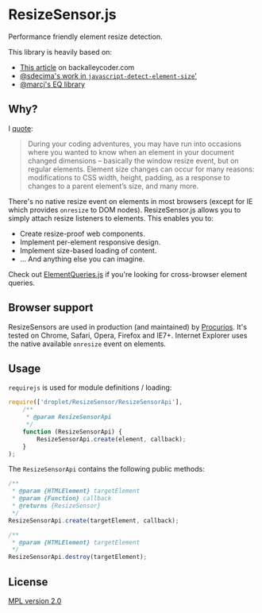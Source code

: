 ResizeSensor.js
===================

Performance friendly element resize detection.

This library is heavily based on:

- [This article](http://www.backalleycoder.com/2013/03/18/cross-browser-event-based-element-resize-detection/) on backalleycoder.com
- [@sdecima's work in `javascript-detect-element-size`'](https://github.com/sdecima/javascript-detect-element-resize)
- [@marcj's EQ library](https://github.com/marcj/css-element-queries/)

## Why?

I [quote]((http://www.backalleycoder.com/2013/03/18/cross-browser-event-based-element-resize-detection/)):

> During your coding adventures, you may have run into occasions where you wanted to know when an element in your document changed dimensions – basically the window resize event, but on regular elements. Element size changes can occur for many reasons: modifications to CSS width, height, padding, as a response to changes to a parent element’s size, and many more.

There's no native resize event on elements in most browsers (except for IE which provides `onresize` to DOM nodes). ResizeSensor.js allows you to simply attach resize listeners to elements. This enables you to:

- Create resize-proof web components.
- Implement per-element responsive design.
- Implement size-based loading of content.
- ... And anything else you can imagine.

Check out [ElementQueries.js](https://github.com/procurios/ElementQueries) if you're looking for cross-browser element queries.

## Browser support

ResizeSensors are used in production (and maintained) by [Procurios](https://procurios.com). It's tested on Chrome, Safari, Opera, Firefox and IE7+. Internet Explorer uses the native available `onresize` event on elements.

## Usage

`requirejs` is used for module definitions / loading:

```js
require(['droplet/ResizeSensor/ResizeSensorApi'],
	/**
	 * @param ResizeSensorApi
	 */
	function (ResizeSensorApi) {
		ResizeSensorApi.create(element, callback);
	}
);
```

The `ResizeSensorApi` contains the following public methods:

```js
/**
 * @param {HTMLElement} targetElement
 * @param {Function} callback
 * @returns {ResizeSensor}
 */
ResizeSensorApi.create(targetElement, callback);

/**
 * @param {HTMLElement} targetElement
 */
ResizeSensorApi.destroy(targetElement);
```

## License

[MPL version 2.0](https://www.mozilla.org/en-US/MPL/2.0/)